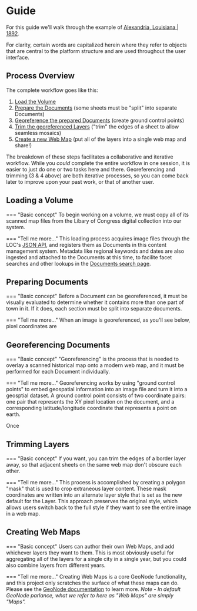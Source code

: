 # Guide

For this guide we'll walk through the example of [Alexandria, Louisiana | 1892](https://loc.gov/item/sanborn03267_002).

For clarity, certain words are capitalized herein where they refer to objects that are central to the platform structure and are used throughout the user interface.

## Process Overview

The complete workflow goes like this:

1. [Load the Volume](#loading-a-volume)
2. [Prepare the Documents](#preparing-documents) (some sheets must be "split" into separate Documents)
3. [Georeference the prepared Documents](#georeferencing-documents) (create ground control points)
4. [Trim the georeferenced Layers](#trimming-layers) ("trim" the edges of a sheet to allow seamless mosaics)
5. [Create a new Web Map](#creating-web-maps) (put all of the layers into a single web map and share!)

The breakdown of these steps facilitates a collaborative and iterative workflow. While you *could* complete the entire workflow in one session, it is easier to just do one or two tasks here and there. Georeferencing and trimming (3 & 4 above) are both iterative processes, so you can come back later to improve upon your past work, or that of another user.

## Loading a Volume

=== "Basic concept"
	To begin working on a volume, we must copy all of its scanned map files from the Libary of Congress digital collection into our system.

=== "Tell me more..."
	This loading process acquires image files through the LOC's [JSON API](https://www.loc.gov/apis/json-and-yaml/), and registers them as Documents in this content management system. Metadata like regional keywords and dates are also ingested and attached to the Documents at this time, to facilite facet searches and other lookups in the [Documents search page](https://oldinsurancemaps.net/documents).

## Preparing Documents

=== "Basic concept"
	Before a Document can be georeferenced, it must be visually evaluated to determine whether it contains more than one part of town in it. If it does, each section must be split into separate documents.

=== "Tell me more..."
	When an image is georeferenced, as you'll see below, pixel coordinates are 

## Georeferencing Documents

=== "Basic concept"
	"Georeferencing" is the process that is needed to overlay a scanned historical map onto a modern web map, and it must be performed for each Document individually.

=== "Tell me more..."
	Georeferencing works by using "ground control points" to embed geospatial information into an image file and turn it into a geosptial dataset. A ground control point consists of two coordinate pairs: one pair that represents the XY pixel location on the document, and a corresponding latitude/longitude coordinate that represents a point on earth.

Once 

## Trimming Layers

=== "Basic concept"
	If you want, you can trim the edges of a border layer away, so that adjacent sheets on the same web map don't obscure each other.

=== "Tell me more..."
	This process is accomplished by creating a polygon "mask" that is used to crop extraneous layer content. These mask coordinates are written into an alternate layer style that is set as the new default for the Layer. This approach preserves the original style, which allows users switch back to the full style if they want to see the entire image in a web map.



## Creating Web Maps

=== "Basic concept"
	Users can author their own Web Maps, and add whichever layers they want to them. This is most obviously useful for aggregating all of the layers for a single city in a single year, but you could also combine layers from different years.

=== "Tell me more..."
	Creating Web Maps is a core GeoNode functionality, and this project only scratches the surface of what these maps can do. Please see the [GeoNode documentation](https://docs.geonode.org/en/master/usage/managing_maps/index.html) to learn more. *Note - In default GeoNode parlance, what we refer to here as "Web Maps" are simply "Maps".*